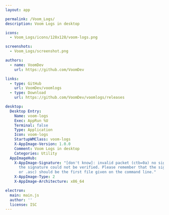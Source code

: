 ```yaml
---
layout: app

permalink: /Voom_Logs/
description: Voom Logs in desktop

icons:
  - Voom_Logs/icons/128x128/voom-logs.png

screenshots:
  - Voom_Logs/screenshot.png

authors:
  - name: VoomDev
    url: https://github.com/VoomDev

links:
  - type: GitHub
    url: VoomDev/voomlogs
  - type: Download
    url: https://github.com/VoomDev/voomlogs/releases

desktop:
  Desktop Entry:
    Name: voom-logs
    Exec: AppRun %U
    Terminal: false
    Type: Application
    Icon: voom-logs
    StartupWMClass: voom-logs
    X-AppImage-Version: 1.0.0
    Comment: Voom Logs in desktop
    Categories: Utility
  AppImageHub:
    X-AppImage-Signature: "[don't know]: invalid packet (ctb=0a) no signature found
      the signature could not be verified. Please remember that the signature file (.sig
      or .asc) should be the first file given on the command line."
    X-AppImage-Type: 2
    X-AppImage-Architecture: x86_64

electron:
  main: main.js
  author: ''
  license: ISC
---
```


